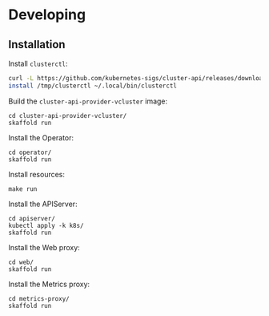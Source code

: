 # Developing

## Installation

Install `clusterctl`:

```bash
curl -L https://github.com/kubernetes-sigs/cluster-api/releases/download/v1.2.5/clusterctl-linux-amd64 -o /tmp/clusterctl
install /tmp/clusterctl ~/.local/bin/clusterctl
```

Build the `cluster-api-provider-vcluster` image:

```shell
cd cluster-api-provider-vcluster/
skaffold run
```

Install the Operator:

```shell
cd operator/
skaffold run
```

Install resources:

```shell
make run
```

Install the APIServer:

```shell
cd apiserver/
kubectl apply -k k8s/
skaffold run
```

Install the Web proxy:

```shell
cd web/
skaffold run
```

Install the Metrics proxy:

```shell
cd metrics-proxy/
skaffold run
```
